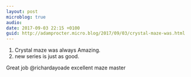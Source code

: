 ```yaml
---
layout: post
microblog: true
audio: 
date: 2017-09-03 22:15 +0100
guid: http://adamprocter.micro.blog/2017/09/03/crystal-maze-was.html
---
```

1. Crystal maze was always Amazing.
2. new series is just as good.

Great job @richardayoade excellent maze master 
